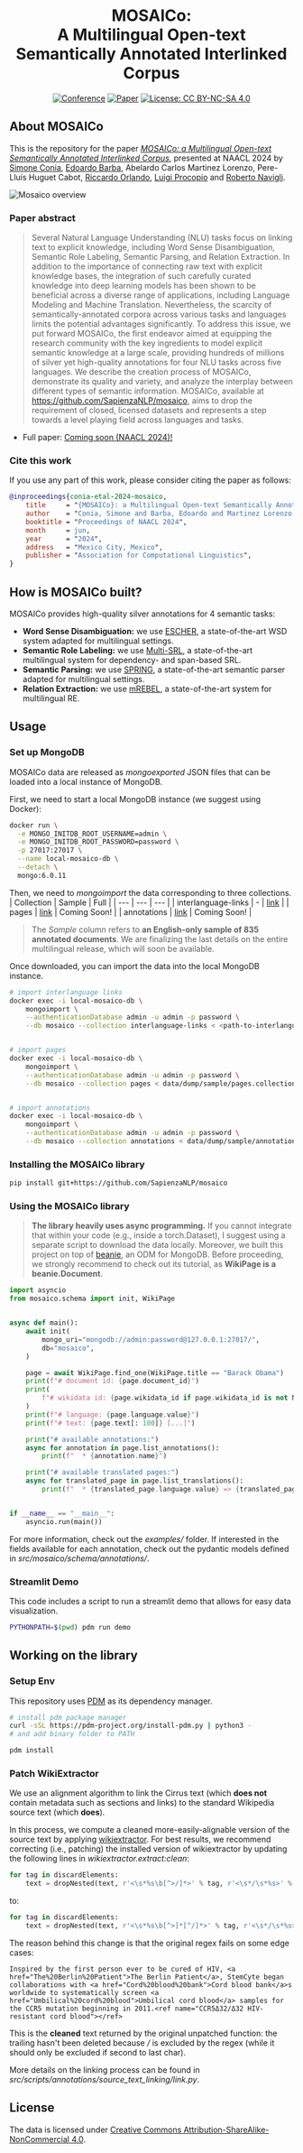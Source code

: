 <div align="center">
    
# MOSAICo:</br>A Multilingual Open-text Semantically Annotated Interlinked Corpus

[![Conference](http://img.shields.io/badge/NAACL-2024-4b44ce.svg)](https://2024.naacl.org/)
[![Paper](http://img.shields.io/badge/paper-ACL--anthology-B31B1B.svg)]()
[![License: CC BY-NC-SA 4.0](https://img.shields.io/badge/License-CC%20BY--NC--SA%204.0-lightgrey.svg)](https://creativecommons.org/licenses/by-nc-sa/4.0/)

</div>

## About MOSAICo
This is the repository for the paper [*MOSAICo: a Multilingual Open-text Semantically Annotated Interlinked Corpus*](), presented at NAACL 2024 by [Simone Conia](https://c-simone.github.io/), [Edoardo Barba](https://edobobo.github.io/), Abelardo Carlos Martinez Lorenzo, Pere-Lluís Huguet Cabot, [Riccardo Orlando](https://riccardorlando.xyz/), [Luigi Procopio](https://poccio.github.io/) and [Roberto Navigli](https://www.diag.uniroma1.it/navigli/).

![Mosaico overview](mosaico_overview.png "Mosaico Overview")

### Paper abstract
> Several Natural Language Understanding (NLU) tasks focus on linking text to explicit knowledge, including Word Sense Disambiguation, Semantic Role Labeling, Semantic Parsing, and Relation Extraction.
In addition to the importance of connecting raw text with explicit knowledge bases, the integration of such carefully curated knowledge into deep learning models has been shown to be beneficial across a diverse range of applications, including Language Modeling and Machine Translation. Nevertheless, the scarcity of semantically-annotated corpora across various tasks and languages limits the potential advantages significantly. To address this issue, we put forward MOSAICo, the first endeavor aimed at equipping the research community with the key ingredients to model explicit semantic knowledge at a large scale, providing hundreds of millions of silver yet high-quality annotations for four NLU tasks across five languages. We describe the creation process of MOSAICo, demonstrate its quality and variety, and analyze the interplay between different types of semantic information. MOSAICo, available at https://github.com/SapienzaNLP/mosaico, aims to drop the requirement of closed, licensed datasets and represents a step towards a level playing field across languages and tasks.

* Full paper: [Coming soon (NAACL 2024)!]()

### Cite this work
If you use any part of this work, please consider citing the paper as follows:

```bibtex
@inproceedings{conia-etal-2024-mosaico,
    title     = "{MOSAICo}: a Multilingual Open-text Semantically Annotated Interlinked Corpus",
    author    = "Conia, Simone and Barba, Edoardo and Martinez Lorenzo, Abelardo Carlos and Huguet Cabot, Pere-Lluis and Orlando, Riccardo and Procopio, Luigi and Navigli, Roberto",
    booktitle = "Proceedings of NAACL 2024",
    month     = jun,
    year      = "2024",
    address   = "Mexico City, Mexico",
    publisher = "Association for Computational Linguistics",
}
```

## How is MOSAICo built?
MOSAICo provides high-quality silver annotations for 4 semantic tasks:
* **Word Sense Disambiguation:** we use [ESCHER](https://github.com/SapienzaNLP/esc), a state-of-the-art WSD system adapted for multilingual settings.
* **Semantic Role Labeling:** we use [Multi-SRL](https://github.com/SapienzaNLP/multi-srl), a state-of-the-art multilingual system for dependency- and span-based SRL.
* **Semantic Parsing:** we use [SPRING](https://github.com/SapienzaNLP/spring), a state-of-the-art semantic parser adapted for multilingual settings.
* **Relation Extraction:** we use [mREBEL](https://github.com/Babelscape/rebel?tab=readme-ov-file#REDFM), a state-of-the-art system for multilingual RE.

## Usage

### Set up MongoDB

MOSAICo data are released as *mongoexported* JSON files that can be loaded into a local instance of MongoDB.

First, we need to start a local MongoDB instance (we suggest using Docker):
```bash
docker run \
  -e MONGO_INITDB_ROOT_USERNAME=admin \
  -e MONGO_INITDB_ROOT_PASSWORD=password \
  -p 27017:27017 \
  --name local-mosaico-db \
  --detach \
  mongo:6.0.11
```

Then, we need to *mongoimport* the data corresponding to three collections.
| Collection | Sample | Full |
| --- | --- | --- |
| interlanguage-links | - | [link](https://drive.google.com/file/d/1pAWoSwf-xiXZZvK4SQMRADIg2zu_Ua1P/view?usp=sharing) |
| pages | [link](https://drive.google.com/file/d/1ZiFeG0sx3rfNS-JQsEIBzAWW1JfLF0Vy/view?usp=sharing) | Coming Soon! |
| annotations | [link](https://drive.google.com/file/d/12equcYN_u06P0HGQILPFDr2ixMAD0v2H/view?usp=sharing) | Coming Soon! |

> The *Sample* column refers to **an English-only sample of 835 annotated documents**. We are finalizing the last details on the entire multilingual release, which will soon be available.

Once downloaded, you can import the data into the local MongoDB instance.
```bash
# import interlanguage links
docker exec -i local-mosaico-db \
    mongoimport \
    --authenticationDatabase admin -u admin -p password \
    --db mosaico --collection interlanguage-links < <path-to-interlanguage-links.collection.json>


# import pages
docker exec -i local-mosaico-db \
    mongoimport \
    --authenticationDatabase admin -u admin -p password \
    --db mosaico --collection pages < data/dump/sample/pages.collection.json


# import annotations
docker exec -i local-mosaico-db \
    mongoimport \
    --authenticationDatabase admin -u admin -p password \
    --db mosaico --collection annotations < data/dump/sample/annotations.collection.json
```


### Installing the MOSAICo library

```bash
pip install git+https://github.com/SapienzaNLP/mosaico
```

### Using the MOSAICo library

> **The library heavily uses async programming.** If you cannot integrate that within your code (e.g., inside a torch.Dataset), I suggest using a separate script to download the data locally. Moreover, we built this project on top of [beanie](https://beanie-odm.dev/), an ODM for MongoDB. Before proceeding, we strongly recommend to check out its tutorial, as **WikiPage is a beanie.Document**.

```python
import asyncio
from mosaico.schema import init, WikiPage


async def main():
    await init(
        mongo_uri="mongodb://admin:password@127.0.0.1:27017/",
        db="mosaico",
    )

    page = await WikiPage.find_one(WikiPage.title == "Barack Obama")
    print(f"# document id: {page.document_id}")
    print(
        f"# wikidata id: {page.wikidata_id if page.wikidata_id is not None else '<not available>'}"
    )
    print(f"# language: {page.language.value}")
    print(f"# text: {page.text[: 100]} [...]")

    print("# available annotations:")
    async for annotation in page.list_annotations():
        print(f"  * {annotation.name}")

    print("# available translated pages:")
    async for translated_page in page.list_translations():
        print(f"  * {translated_page.language.value} => {translated_page.document_id}")


if __name__ == "__main__":
    asyncio.run(main())
```

For more information, check out the *examples/* folder. If interested in the fields available for each annotation, check out the pydantic models defined in *src/mosaico/schema/annotations/*.

### Streamlit Demo

This code includes a script to run a streamlit demo that allows for easy data visualization.

```bash
PYTHONPATH=$(pwd) pdm run demo
```

## Working on the library

### Setup Env

This repository uses [PDM](https://pdm-project.org/en/latest/) as its dependency manager.

```bash
# install pdm package manager
curl -sSL https://pdm-project.org/install-pdm.py | python3 -
# and add binary folder to PATH

pdm install
```

### Patch WikiExtractor

We use an alignment algorithm to link the Cirrus text (which **does not** contain metadata such as sections and links) to the standard Wikipedia source text (which **does**).

In this process, we compute a cleaned more-easily-alignable version of the source text by applying [wikiextractor](https://github.com/attardi/wikiextractor). For best results,
we recommend correcting (i.e., patching) the installed version of wikiextractor by updating the following lines in *wikiextractor.extract:clean*:
```python
for tag in discardElements:
    text = dropNested(text, r'<\s*%s\b[^>/]*>' % tag, r'<\s*/\s*%s>' % tag)
```
to:
```python
for tag in discardElements:
    text = dropNested(text, r'<\s*%s\b[^>]*[^/]*>' % tag, r'<\s*/\s*%s>' % tag)
```

The reason behind this change is that the original regex fails on some edge cases:
```
Inspired by the first person ever to be cured of HIV, <a href="The%20Berlin%20Patient">The Berlin Patient</a>, StemCyte began collaborations with <a href="Cord%20blood%20bank">Cord blood bank</a>s worldwide to systematically screen <a href="Umbilical%20cord%20blood">Umbilical cord blood</a> samples for the CCR5 mutation beginning in 2011.<ref name="CCR5Δ32/Δ32 HIV-resistant cord blood"></ref>
```
This is the **cleaned** text returned by the original unpatched function: the trailing *<ref>* hasn't been deleted because */* is excluded by the regex (while it should only be excluded if second to last char).


More details on the linking process can be found in *src/scripts/annotations/source_text_linking/link.py*.

## License
The data is licensed under [Creative Commons Attribution-ShareAlike-NonCommercial 4.0](https://creativecommons.org/licenses/by-nc-sa/4.0/).
